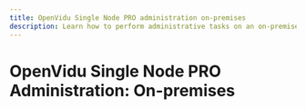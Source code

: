 ```yaml
---
title: OpenVidu Single Node PRO administration on-premises
description: Learn how to perform administrative tasks on an on-premises OpenVidu Single Node PRO deployment
---
```


# OpenVidu Single Node PRO Administration: On-premises

